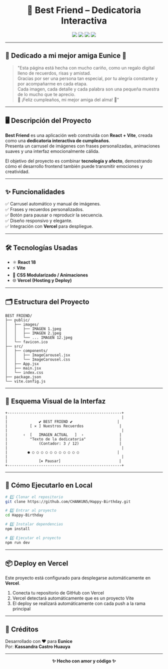 <div align="center">

# 💝 Best Friend – Dedicatoria Interactiva  

<p>
  <img src="https://img.shields.io/badge/React-18-61DAFB?logo=react&logoColor=white&style=for-the-badge" />
  <img src="https://img.shields.io/badge/Vite-4.x-646CFF?logo=vite&logoColor=white&style=for-the-badge" />
  <img src="https://img.shields.io/badge/JavaScript-ES6-F7DF1E?logo=javascript&logoColor=black&style=for-the-badge" />
  <img src="https://img.shields.io/badge/CSS-Modules-1572B6?logo=css3&logoColor=white&style=for-the-badge" />
</p>

</div>

---

## 💬 Dedicado a mi mejor amiga **Eunice** 💫  

> "Esta página está hecha con mucho cariño, como un regalo digital lleno de recuerdos, risas y amistad.  
> Gracias por ser una persona tan especial, por tu alegría constante y por acompañarme en cada etapa.  
> Cada imagen, cada detalle y cada palabra son una pequeña muestra de lo mucho que te aprecio.  
> 💐 ¡Feliz cumpleaños, mi mejor amiga del alma! 💖"

---

## 🖥️ Descripción del Proyecto  

**Best Friend** es una aplicación web construida con **React + Vite**, creada como una **dedicatoria interactiva de cumpleaños**.  
Presenta un carrusel de imágenes con frases personalizadas, animaciones suaves y una interfaz emocionalmente cálida.  

El objetivo del proyecto es combinar **tecnología y afecto**, demostrando cómo el desarrollo frontend también puede transmitir emociones y creatividad.

---

## ✨ Funcionalidades  

✅ Carrusel automático y manual de imágenes.  
✅ Frases y recuerdos personalizados.  
✅ Botón para pausar o reproducir la secuencia.  
✅ Diseño responsivo y elegante.  
✅ Integración con **Vercel** para despliegue.  

---

## 🛠️ Tecnologías Usadas  

- ⚛️ **React 18**  
- ⚡ **Vite**  
- 🎨 **CSS Modularizado / Animaciones**  
- 🌐 **Vercel (Hosting y Deploy)**  

---

## 🗂️ Estructura del Proyecto  

```
BEST FRIEND/
├── public/
│   ├── images/
│   │   ├── IMAGEN 1.jpeg
│   │   ├── IMAGEN 2.jpeg
│   │   └── ... IMAGEN 12.jpeg
│   └── favicon.ico
├── src/
│   ├── components/
│   │   ├── ImageCarousel.jsx
│   │   └── ImageCarousel.css
│   ├── App.jsx
│   ├── main.jsx
│   └── index.css
├── package.json
└── vite.config.js
```

---

## 🎨 Esquema Visual de la Interfaz  

```
+---------------------------------------------------+
|                                                   |
|              💕 BEST FRIEND 💕                    |
|          [ ✕ ] Nuestros Recuerdos                |
|                                                   |
|       ‹  [   IMAGEN ACTUAL   ]  ›                |
|          "Texto de la dedicatoria"               |
|              (Contador: 3 / 12)                  |
|                                                   |
|         ● ○ ○ ○ ○ ○ ○ ○ ○ ○ ○ ○                 |
|                                                   |
|              [⏸ Pausar]                          |
+---------------------------------------------------+
```

---

## 🚀 Cómo Ejecutarlo en Local  

```bash
# 1️⃣ Clonar el repositorio
git clone https://github.com/CHANKUN5/Happy-Birthday.git

# 2️⃣ Entrar al proyecto
cd Happy-Birthday

# 3️⃣ Instalar dependencias
npm install

# 4️⃣ Ejecutar el proyecto
npm run dev
```

---

## 📦 Deploy en Vercel  

Este proyecto está configurado para desplegarse automáticamente en **Vercel**.

1. Conecta tu repositorio de GitHub con Vercel
2. Vercel detectará automáticamente que es un proyecto Vite
3. El deploy se realizará automáticamente con cada push a la rama principal

---

## 💝 Créditos  

Desarrollado con ❤️ para **Eunice**  
Por: **Kassandra Castro Huauya**

---

<div align="center">

**✨ Hecho con amor y código ✨**

</div>
